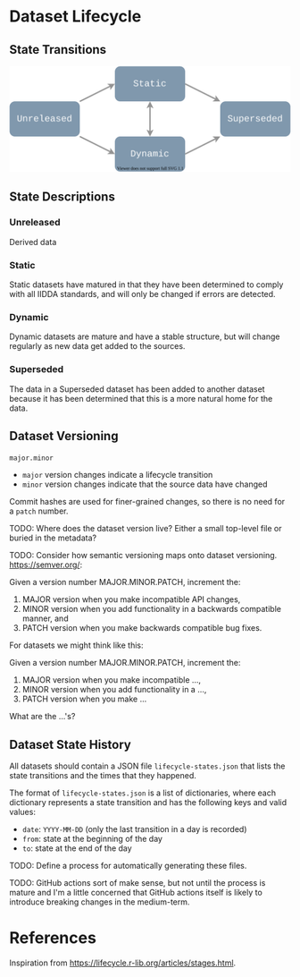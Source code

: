 # Dataset Lifecycle

## State Transitions

![Life Cycle Diagram](../assets/lifecycle.svg)

## State Descriptions

### Unreleased

Derived data 

### Static

Static datasets have matured in that they have been determined to comply with all IIDDA standards, and will only be changed if errors are detected.

### Dynamic

Dynamic datasets are mature and have a stable structure, but will change regularly as new data get added to the sources.

### Superseded

The data in a Superseded dataset has been added to another dataset because it has been determined that this is a more natural home for the data.

## Dataset Versioning

`major.minor`

* `major` version changes indicate a lifecycle transition
* `minor` version changes indicate that the source data have changed

Commit hashes are used for finer-grained changes, so there is no need for a `patch` number.

TODO: Where does the dataset version live? Either a small top-level file or buried in the metadata?

TODO: Consider how semantic versioning maps onto dataset versioning.  https://semver.org/:

Given a version number MAJOR.MINOR.PATCH, increment the:
1. MAJOR version when you make incompatible API changes,
2. MINOR version when you add functionality in a backwards compatible manner, and
3. PATCH version when you make backwards compatible bug fixes.

For datasets we might think like this:

Given a version number MAJOR.MINOR.PATCH, increment the:
1. MAJOR version when you make incompatible ...,
2. MINOR version when you add functionality in a ...,
3. PATCH version when you make ...

What are the ...'s?





## Dataset State History

All datasets should contain a JSON file `lifecycle-states.json` that lists the state transitions and the times that they happened.

The format of `lifecycle-states.json` is a list of dictionaries, where each dictionary represents a state transition and has the following keys and valid values:
* `date`:  `YYYY-MM-DD` (only the last transition in a day is recorded)
* `from`: state at the beginning of the day
* `to`: state at the end of the day

TODO: Define a process for automatically generating these files.

TODO: GitHub actions sort of make sense, but not until the process is mature and I'm a little concerned that GitHub actions itself is likely to introduce breaking changes in the medium-term.

# References

Inspiration from https://lifecycle.r-lib.org/articles/stages.html.

